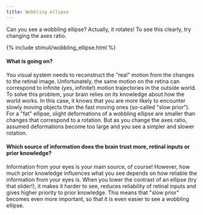 ```yaml
---
title: Wobbling ellipse
---
```


Can you see a wobbling ellipse? Actually, it rotates! To see this clearly, try changing the axes ratio.

{% include stimuli/wobbling_ellipse.html %}

#### What is going on?
You visual system needs to reconstruct the "real" motion from the changes to the retinal image. 
Unfortunately, the same motion on the retina can correspond to infinite (yes, infinite!) motion trajectories in the outside world.
To solve this problem, your brain relies on its knowledge about how the world works.
In this case, it knows that you are more likely to encounter slowly moving objects than the fast moving ones (so-called "slow prior").
For a "fat" ellipse, slight deformations of a wobbling ellipse are smaller than changes that correspond to a rotation.
But as you change the axes ratio, assumed deformations become too large and you see a simpler and slower rotation.

#### Which source of information does the brain trust more, retinal inputs or prior knowledge?
Information from your eyes is your main source, of course! 
However, how much prior knowledge influences what you see depends on how reliable the information from your eyes is.
When you lower the contrast of an ellipse (try that slider!), it makes it harder to see, reduces reliability of retinal inputs and gives higher priority to prior knowledge.
This means that "slow prior" becomes even more important, so that it is even easier to see a wobbling ellipse.